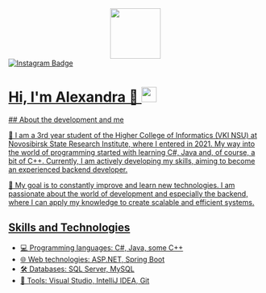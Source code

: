 <div id="header" align="center">
  <img src="https://media.giphy.com/media/3oKIPnAiaMCws8nOsE/giphy.gif" width="100"/>
</div>
<div id="badges">
  <a href="https://instagram.com/rawiiww">
  <img src="https://img.shields.io/badge/instagram-pink?logo=instagram" alt="Instagram Badge"/>
</div>
<img src="https://komarev.com/ghpvc/?username=Rawiiw&style=flat-square" alt=""/>
    <h1>
 Hi, I'm Alexandra 👋
  <img src="https://media.giphy.com/media/hvRJCLFzcasrR4ia7z/giphy.gif" width="30px"/>
</h1>
## About the development and me

🚀 I am a 3rd year student of the Higher College of Informatics (VKI NSU) at Novosibirsk State Research Institute, where I entered in 2021. My way into the world of programming started with learning C#, Java and, of course, a bit of C++. Currently, I am actively developing my skills, aiming to become an experienced backend developer.

🌱 My goal is to constantly improve and learn new technologies. I am passionate about the world of development and especially the backend, where I can apply my knowledge to create scalable and efficient systems.

## Skills and Technologies

- 💻 Programming languages: C#, Java, some C++
- 🌐 Web technologies: ASP.NET, Spring Boot
- 🛠 Databases: SQL Server, MySQL
- 🔧 Tools: Visual Studio, IntelliJ IDEA, Git


